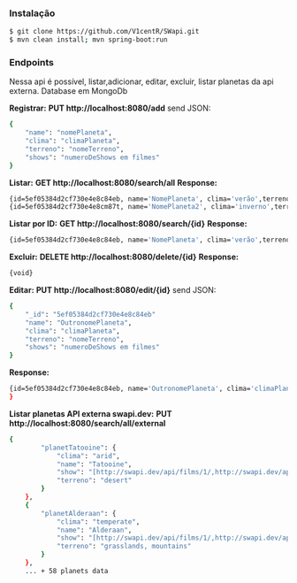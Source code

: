 ### Instalação

```sh
$ git clone https://github.com/V1centR/SWapi.git
$ mvn clean install; mvn spring-boot:run
```

### Endpoints
Nessa api é possível, listar,adicionar, editar, excluir, listar planetas da api externa. Database em MongoDb



**Registrar:**
**PUT http://localhost:8080/add**
send JSON:
```sh
{
    "name": "nomePlaneta",
    "clima": "climaPlaneta",
    "terreno": "nomeTerreno",
    "shows": "numeroDeShows em filmes"
}
```
**Listar:** **GET http://localhost:8080/search/all**
**Response:**
```sh
{id=5ef05384d2cf730e4e8c84eb, name='NomePlaneta', clima='verão',terreno='plano',shows='99'},
{id=5ef05384d2cf730e4e8cm87t, name='NomePlaneta2', clima='inverno',terreno='serrado',shows='1'}
```
**Listar por ID:** **GET http://localhost:8080/search/{id}**
**Response:**
```sh
{id=5ef05384d2cf730e4e8c84eb, name='NomePlaneta', clima='verão',terreno='plano',shows='99'}
```
**Excluir:** **DELETE http://localhost:8080/delete/{id}**
**Response:**
```sh
{void}
```
**Editar:** **PUT http://localhost:8080/edit/{id}**
send JSON:
```sh
{
    "_id": "5ef05384d2cf730e4e8c84eb"
    "name": "OutronomePlaneta",
    "clima": "climaPlaneta",
    "terreno": "nomeTerreno",
    "shows": "numeroDeShows em filmes"
}
```
**Response:**
```sh
{id=5ef05384d2cf730e4e8c84eb, name='OutronomePlaneta', clima='climaPlaneta', terreno='nomeTerreno',shows='numeroDeShows em filmes'
}
```
**Listar planetas API externa swapi.dev:** **PUT http://localhost:8080/search/all/external**

```sh
{
        "planetTatooine": {
            "clima": "arid",
            "name": "Tatooine",
            "show": "[http://swapi.dev/api/films/1/,http://swapi.dev/api/films/3/,http://swapi.dev/api/films/4/,http://swapi.dev/api/films/5/,http://swapi.dev/api/films/6/]",
            "terreno": "desert"
        }
    },
    {
        "planetAlderaan": {
            "clima": "temperate",
            "name": "Alderaan",
            "show": "[http://swapi.dev/api/films/1/,http://swapi.dev/api/films/6/]",
            "terreno": "grasslands, mountains"
        }
    },
    ... + 58 planets data

```
